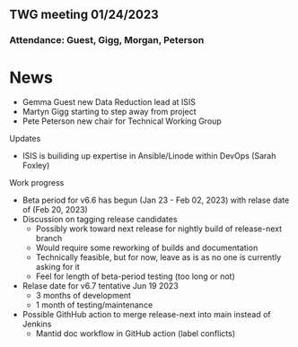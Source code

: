 ## TWG meeting 01/24/2023

### Attendance: Guest, Gigg, Morgan, Peterson

# News
- Gemma Guest new Data Reduction lead at ISIS
- Martyn Gigg starting to step away from project
- Pete Peterson new chair for Technical Working Group

Updates
- ISIS is builiding up expertise in Ansible/Linode within DevOps (Sarah Foxley)

Work progress
- Beta period for v6.6 has begun (Jan 23 - Feb 02, 2023) with relase date of (Feb 20, 2023)
- Discussion on tagging release candidates
  - Possibly work toward next release for nightly build of release-next branch
  - Would require some reworking of builds and documentation
  - Technically feasible, but for now, leave as is as no one is currently asking for it
  - Feel for length of beta-period testing (too long or not)
- Relase date for v6.7 tentative Jun 19 2023
  - 3 months of development
  - 1 month of testing/maintenance
- Possible GithHub action to merge release-next into main instead of Jenkins
  - Mantid doc workflow in GitHub action (label conflicts)

